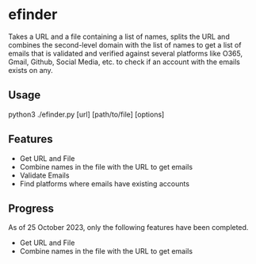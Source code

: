 # efinder
Takes a URL and a file containing a list of names, splits the URL and combines the second-level domain with the list of names to get a list of emails that is validated and verified against several platforms like O365, Gmail, Github, Social Media, etc. to check if an account with the emails exists on any.

## Usage
python3 ./efinder.py [url] [path/to/file] [options]

## Features
- Get URL and File
- Combine names in the file with the URL to get emails
- Validate Emails
- Find platforms where emails have existing accounts

## Progress
As of 25 October 2023, only the following features have been completed.
- Get URL and File
- Combine names in the file with the URL to get emails
